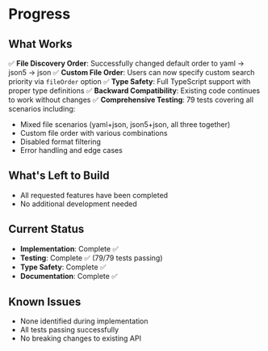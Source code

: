 # Progress

## What Works
✅ **File Discovery Order**: Successfully changed default order to yaml → json5 → json
✅ **Custom File Order**: Users can now specify custom search priority via `fileOrder` option
✅ **Type Safety**: Full TypeScript support with proper type definitions
✅ **Backward Compatibility**: Existing code continues to work without changes
✅ **Comprehensive Testing**: 79 tests covering all scenarios including:
  - Mixed file scenarios (yaml+json, json5+json, all three together)
  - Custom file order with various combinations
  - Disabled format filtering
  - Error handling and edge cases

## What's Left to Build
- All requested features have been completed
- No additional development needed

## Current Status
- **Implementation**: Complete ✅
- **Testing**: Complete ✅ (79/79 tests passing)
- **Type Safety**: Complete ✅
- **Documentation**: Complete ✅

## Known Issues
- None identified during implementation
- All tests passing successfully
- No breaking changes to existing API
